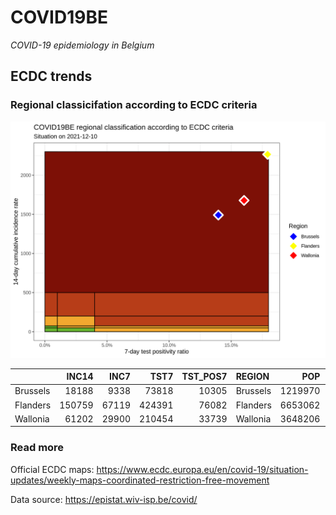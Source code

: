 
# COVID19BE

*COVID-19 epidemiology in Belgium*

## ECDC trends

### Regional classicifation according to ECDC criteria

![](COVID9BE-ecdc-trend.png)

|          |  INC14 |  INC7 |   TST7 | TST\_POS7 | REGION   |     POP | INC14\_RT |       PR7 |          GR |
| :------- | -----: | ----: | -----: | --------: | :------- | ------: | --------: | --------: | ----------: |
| Brussels |  18188 |  9338 |  73818 |     10305 | Brussels | 1219970 |  1490.856 | 0.1396001 |   0.0551412 |
| Flanders | 150759 | 67119 | 424391 |     76082 | Flanders | 6653062 |  2266.009 | 0.1792734 | \-0.1975251 |
| Wallonia |  61202 | 29900 | 210454 |     33739 | Wallonia | 3648206 |  1677.592 | 0.1603153 | \-0.0447895 |

### Read more

Official ECDC maps:
<https://www.ecdc.europa.eu/en/covid-19/situation-updates/weekly-maps-coordinated-restriction-free-movement>

Data source: <https://epistat.wiv-isp.be/covid/>

